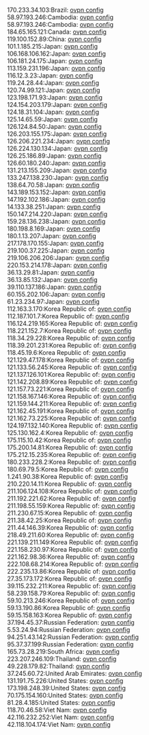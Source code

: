 170.233.34.103:Brazil: [ovpn config](vpn/170_233_34_103.ovpn)  
58.97.193.246:Cambodia: [ovpn config](vpn/58_97_193_246.ovpn)  
58.97.193.246:Cambodia: [ovpn config](vpn/58_97_193_246.ovpn)  
184.65.165.121:Canada: [ovpn config](vpn/184_65_165_121.ovpn)  
119.100.152.89:China: [ovpn config](vpn/119_100_152_89.ovpn)  
101.1.185.215:Japan: [ovpn config](vpn/101_1_185_215.ovpn)  
106.168.106.162:Japan: [ovpn config](vpn/106_168_106_162.ovpn)  
106.181.24.175:Japan: [ovpn config](vpn/106_181_24_175.ovpn)  
113.159.231.196:Japan: [ovpn config](vpn/113_159_231_196.ovpn)  
116.12.3.23:Japan: [ovpn config](vpn/116_12_3_23.ovpn)  
119.24.28.44:Japan: [ovpn config](vpn/119_24_28_44.ovpn)  
120.74.99.121:Japan: [ovpn config](vpn/120_74_99_121.ovpn)  
123.198.171.93:Japan: [ovpn config](vpn/123_198_171_93.ovpn)  
124.154.203.179:Japan: [ovpn config](vpn/124_154_203_179.ovpn)  
124.18.31.104:Japan: [ovpn config](vpn/124_18_31_104.ovpn)  
125.14.65.59:Japan: [ovpn config](vpn/125_14_65_59.ovpn)  
126.124.84.50:Japan: [ovpn config](vpn/126_124_84_50.ovpn)  
126.203.155.175:Japan: [ovpn config](vpn/126_203_155_175.ovpn)  
126.206.221.234:Japan: [ovpn config](vpn/126_206_221_234.ovpn)  
126.224.130.134:Japan: [ovpn config](vpn/126_224_130_134.ovpn)  
126.25.186.89:Japan: [ovpn config](vpn/126_25_186_89.ovpn)  
126.60.180.240:Japan: [ovpn config](vpn/126_60_180_240.ovpn)  
131.213.155.209:Japan: [ovpn config](vpn/131_213_155_209.ovpn)  
133.247.138.230:Japan: [ovpn config](vpn/133_247_138_230.ovpn)  
138.64.70.58:Japan: [ovpn config](vpn/138_64_70_58.ovpn)  
143.189.153.152:Japan: [ovpn config](vpn/143_189_153_152.ovpn)  
147.192.102.186:Japan: [ovpn config](vpn/147_192_102_186.ovpn)  
14.133.38.251:Japan: [ovpn config](vpn/14_133_38_251.ovpn)  
150.147.214.220:Japan: [ovpn config](vpn/150_147_214_220.ovpn)  
159.28.136.238:Japan: [ovpn config](vpn/159_28_136_238.ovpn)  
180.198.8.169:Japan: [ovpn config](vpn/180_198_8_169.ovpn)  
180.1.13.207:Japan: [ovpn config](vpn/180_1_13_207.ovpn)  
217.178.170.155:Japan: [ovpn config](vpn/217_178_170_155.ovpn)  
219.100.37.225:Japan: [ovpn config](vpn/219_100_37_225.ovpn)  
219.106.206.206:Japan: [ovpn config](vpn/219_106_206_206.ovpn)  
220.153.214.178:Japan: [ovpn config](vpn/220_153_214_178.ovpn)  
36.13.29.81:Japan: [ovpn config](vpn/36_13_29_81.ovpn)  
36.13.85.132:Japan: [ovpn config](vpn/36_13_85_132.ovpn)  
39.110.137.186:Japan: [ovpn config](vpn/39_110_137_186.ovpn)  
60.155.202.106:Japan: [ovpn config](vpn/60_155_202_106.ovpn)  
61.23.234.97:Japan: [ovpn config](vpn/61_23_234_97.ovpn)  
112.163.3.170:Korea Republic of: [ovpn config](vpn/112_163_3_170.ovpn)  
112.187.101.7:Korea Republic of: [ovpn config](vpn/112_187_101_7.ovpn)  
116.124.219.165:Korea Republic of: [ovpn config](vpn/116_124_219_165.ovpn)  
118.221.152.7:Korea Republic of: [ovpn config](vpn/118_221_152_7.ovpn)  
118.34.29.228:Korea Republic of: [ovpn config](vpn/118_34_29_228.ovpn)  
118.39.201.231:Korea Republic of: [ovpn config](vpn/118_39_201_231.ovpn)  
118.45.19.6:Korea Republic of: [ovpn config](vpn/118_45_19_6.ovpn)  
121.129.47.178:Korea Republic of: [ovpn config](vpn/121_129_47_178.ovpn)  
121.133.56.245:Korea Republic of: [ovpn config](vpn/121_133_56_245.ovpn)  
121.137.126.101:Korea Republic of: [ovpn config](vpn/121_137_126_101.ovpn)  
121.142.208.89:Korea Republic of: [ovpn config](vpn/121_142_208_89.ovpn)  
121.157.73.221:Korea Republic of: [ovpn config](vpn/121_157_73_221.ovpn)  
121.158.167.146:Korea Republic of: [ovpn config](vpn/121_158_167_146.ovpn)  
121.159.144.211:Korea Republic of: [ovpn config](vpn/121_159_144_211.ovpn)  
121.162.45.191:Korea Republic of: [ovpn config](vpn/121_162_45_191.ovpn)  
121.162.73.225:Korea Republic of: [ovpn config](vpn/121_162_73_225.ovpn)  
124.197.132.140:Korea Republic of: [ovpn config](vpn/124_197_132_140.ovpn)  
125.130.162.4:Korea Republic of: [ovpn config](vpn/125_130_162_4.ovpn)  
175.115.10.42:Korea Republic of: [ovpn config](vpn/175_115_10_42.ovpn)  
175.200.14.81:Korea Republic of: [ovpn config](vpn/175_200_14_81.ovpn)  
175.212.15.235:Korea Republic of: [ovpn config](vpn/175_212_15_235.ovpn)  
180.233.228.2:Korea Republic of: [ovpn config](vpn/180_233_228_2.ovpn)  
180.69.79.5:Korea Republic of: [ovpn config](vpn/180_69_79_5.ovpn)  
1.241.90.38:Korea Republic of: [ovpn config](vpn/1_241_90_38.ovpn)  
210.220.14.11:Korea Republic of: [ovpn config](vpn/210_220_14_11.ovpn)  
211.106.124.108:Korea Republic of: [ovpn config](vpn/211_106_124_108.ovpn)  
211.192.221.62:Korea Republic of: [ovpn config](vpn/211_192_221_62.ovpn)  
211.198.55.159:Korea Republic of: [ovpn config](vpn/211_198_55_159.ovpn)  
211.230.67.15:Korea Republic of: [ovpn config](vpn/211_230_67_15.ovpn)  
211.38.42.25:Korea Republic of: [ovpn config](vpn/211_38_42_25.ovpn)  
211.44.146.39:Korea Republic of: [ovpn config](vpn/211_44_146_39.ovpn)  
218.49.211.60:Korea Republic of: [ovpn config](vpn/218_49_211_60.ovpn)  
221.139.211.149:Korea Republic of: [ovpn config](vpn/221_139_211_149.ovpn)  
221.158.230.97:Korea Republic of: [ovpn config](vpn/221_158_230_97.ovpn)  
221.162.98.36:Korea Republic of: [ovpn config](vpn/221_162_98_36.ovpn)  
222.108.68.214:Korea Republic of: [ovpn config](vpn/222_108_68_214.ovpn)  
222.235.13.86:Korea Republic of: [ovpn config](vpn/222_235_13_86.ovpn)  
27.35.173.172:Korea Republic of: [ovpn config](vpn/27_35_173_172.ovpn)  
39.115.232.211:Korea Republic of: [ovpn config](vpn/39_115_232_211.ovpn)  
58.239.158.79:Korea Republic of: [ovpn config](vpn/58_239_158_79.ovpn)  
59.10.213.246:Korea Republic of: [ovpn config](vpn/59_10_213_246.ovpn)  
59.13.190.86:Korea Republic of: [ovpn config](vpn/59_13_190_86.ovpn)  
59.15.158.163:Korea Republic of: [ovpn config](vpn/59_15_158_163.ovpn)  
37.194.45.37:Russian Federation: [ovpn config](vpn/37_194_45_37.ovpn)  
5.53.24.94:Russian Federation: [ovpn config](vpn/5_53_24_94.ovpn)  
94.251.43.142:Russian Federation: [ovpn config](vpn/94_251_43_142.ovpn)  
95.37.37.199:Russian Federation: [ovpn config](vpn/95_37_37_199.ovpn)  
165.73.28.219:South Africa: [ovpn config](vpn/165_73_28_219.ovpn)  
223.207.246.109:Thailand: [ovpn config](vpn/223_207_246_109.ovpn)  
49.228.179.82:Thailand: [ovpn config](vpn/49_228_179_82.ovpn)  
37.245.60.72:United Arab Emirates: [ovpn config](vpn/37_245_60_72.ovpn)  
131.191.75.226:United States: [ovpn config](vpn/131_191_75_226.ovpn)  
173.198.248.39:United States: [ovpn config](vpn/173_198_248_39.ovpn)  
70.175.154.160:United States: [ovpn config](vpn/70_175_154_160.ovpn)  
81.28.4.185:United States: [ovpn config](vpn/81_28_4_185.ovpn)  
118.70.46.58:Viet Nam: [ovpn config](vpn/118_70_46_58.ovpn)  
42.116.232.252:Viet Nam: [ovpn config](vpn/42_116_232_252.ovpn)  
42.118.104.174:Viet Nam: [ovpn config](vpn/42_118_104_174.ovpn)  
